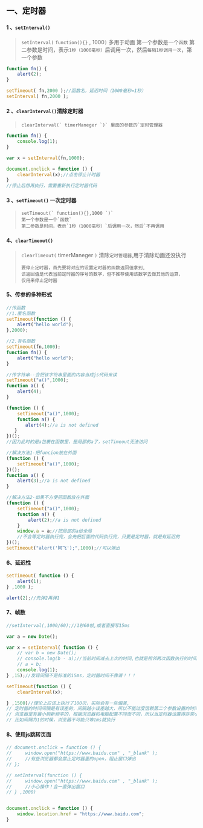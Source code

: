## 一、定时器

#### 1 、`setInterval()`

> `setInterval(` `function(){}` , 1000`)` 多用于动画 
> 第一个参数是一个`函数` 
> 第二参数是时间，表示`1秒（1000毫秒）`后调用一次，然后`每隔1秒调用一次`，第一个参数

```javascript
function fn() {
    alert(2);
}

setTimeout( fn,2000 );//函数名，延迟时间（1000毫秒=1秒）
setInterval( fn,2000 );
```

#### 2 、`clearInterval()`清除定时器

> ```
> clearInterval(` timerManeger `)` 里面的参数的`定时管理器
> ```

```javascript
function fn() {
    console.log(1);
}

var x = setInterval(fn,1000);

document.onclick = function () {
    clearInterval(x);//点击停止计时器
}
//停止后想再执行，需要重新执行定时器代码
```

#### 3 、`setTimeout()` 一次定时器

> ```
> setTimeout(` function(){},1000 `)` 
> 第一个参数是一个`函数` 
> 第二参数是时间，表示`1秒（1000毫秒）`后调用一次，然后`不再调用
> ```

#### 4、`clearTimeout()`

> `clearTimeout(` timerManeger `)` 清除`定时管理器`,用于清除动画还没执行
>
> ```
> 要停止定时器，首先要将对应的设置定时器的函数返回值拿到,
> 该返回值是代表当前定时器的序号的数字，但不推荐使用该数字去做其他的运算，
> 仅用来停止定时器
> ```

#### 5、传参的多种形式

```javascript
//传函数
//1.匿名函数
setTimeout(function () {
	alert("hello world");
},2000);

//2.有名函数
setTimeout(fn,1000);
function fn() {
    alert("hello world");
}

//传字符串--会把该字符串里面的内容当成js代码来读
setTimeout("a()",1000);
function a() {
    alert(4);
}

(function () {
    setTimeout("a()",1000);
    function a() {
       alert(4);//a is not defined
   }
})();
//因为此时的是a包裹在函数里，是局部的a了，setTimeout无法访问

//解决方法1-把funcion放在外面
(function () {
    setTimeout("a()",1000);
})();
function a() {
    alert(3);//a is not defined
}

//解决方法2-如果不方便把函数放在外面
(function () {
    setTimeout("a()",1000);
    function a() {
        alert(2);//a is not defined
    }
    window.a = a;//把局部的a给全局
    //不会等定时器执行完，会先把后面的代码执行完，只要是定时器，就是有延迟的
})();
setTimeout("alert('阿飞');",1000);//可以弹出
```

#### 6、延迟性

```javascript
setTimeout( function () {
    alert(1);
} ,1000 );

alert(2);//先弹2再弹1
```

#### 7、帧数

```javascript
//setInterval(,1000/60);//1秒60帧,或者直接写15ms

var a = new Date();

var x = setInterval( function () {
    // var b = new Date();
    // console.log(b - a);//当前时间减去上次的时间,也就是相邻两次函数执行的时间差
    // a = b;
    console.log(1);
} ,15);//发现间隔不是标准的15ms，定时器时间不靠谱！！！

setTimeout(function () {
    clearInterval(x);

} ,1500)//理论上应该上执行了100次，实际会有一些偏差,
// 定时器的时间间隔是有误差的，间隔越小误差越大，所以不能过度信赖第二个参数设置的时间
// 浏览器是有最小刷新频率的，根据浏览器和电脑配置不同而不同，所以当定时器设置得非常小的时候
// 比如间隔为1的时候，浏览器不可能只等1ms就执行
```

#### 8、使用js跳转页面

```javascript
// document.onclick = function () {
//     window.open("https://www.baidu.com" , "_blank" );
//     //有些浏览器都会禁止定时器里的open，阻止窗口弹出
// };

// setInterval(function () {
//     window.open("https://www.baidu.com" , "_blank" );
//     //小心操作！会一直弹出窗口
// } ,1000)


document.onclick = function () {
    window.location.href = "https://www.baidu.com";
}
```